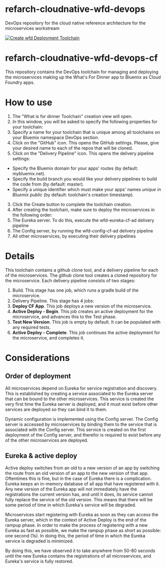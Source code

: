 # refarch-cloudnative-wfd-devops
DevOps repository for the cloud native reference architecture for the microservices workstream

[![Create wfd Deployment Toolchain](https://new-console.ng.bluemix.net/devops/graphics/create_toolchain_button.png)](https://new-console.ng.bluemix.net/devops/setup/deploy/?repository=https%3A//github.com/jesusmah/test-devops)



# refarch-cloudnative-wfd-devops-cf

This repository contains the DevOps toolchain for managing and deploying the microservices making up the What's For Dinner app to Bluemix as Cloud Foundry apps.

# How to use

1. The "What is for dinner Toolchain" creation view will open.
2. In this window, you will be asked to specify the following properties for your toolchain:
 1. Specify a name for your toolchain that is unique among all toolchains on your Bluemix namespace DevOps section.
 2. Click on the "GitHub" icon. This opens the GitHub settings. Please, give your desired name to each of the repos that will be cloned.
 3. Click on the "Delivery Pipeline" icon. This opens the delivery pipeline settings:
   * Specify the Bluemix domain for your apps' routes (by default: mybluemix.net).
   * Specify the build branch you would like your delivery pipelines to build the code from (by default: master).
   * Specify a unique identifier which must make your apps' names *unique in Bluemix public* (by default: toolchain's creation timestamp).
3. Click the Create button to complete the toolchain creation.
4. After creating the toolchain, make sure to deploy the microservices in the following order:
 1. The Eureka server. To do this, execute the wfd-eureka-cf-ad delivery pipeline
 2. The Config server, by running the wfd-config-cf-ad delivery pipeline
 3. All other microservices, by executing their delivery pipelines

# Details

This toolchain contains a github clone tool, and a delivery pipeline for each of the microservices.
The github clone tool creates a cloned repository for the microservice.
Each delivery pipeline consists of two stages:

1. Build. This stage has one job, which runs a gradle build of the microservice.
2. Delivery Pipeline. This stage has 4 jobs:
 1. **Deploy CF App**. This job deploys a new version of the microservice.
 2. **Active Deploy - Begin**. This job creates an active deployment for the microservice, and advances this to the Test phase.
 3. **Test New Version**. This job is empty by default. It can be populated with any required tests.
 4. **Active Deploy - Complete**. This job continues the active deployment for the microservice, and completes it.

# Considerations
## Order of deployment
All microservices depend on Eureka for service registration and discovery. This is established by creating a service associated to the Eureka server that can be bound to the other microservices. This service is created the very first time the Eureka server is deployed, and it must exist before other services are deployed so they can bind it to them.

Dynamic configuration is implemented using the Config server. The Config server is accessed by microservices by binding them to the service that is associated with the Config server. This service is created on the first deployment of the Config server, and therefor is required to exist before any of the other microservices are deployed.

## Eureka & active deploy

Active deploy switches from an old to a new version of an app by switching the route from an old version of an app to the new version of that app. Oftentimes this is fine, but in the case of Eureka there is a complication. Eureka keeps an in-memory database of all app that have registered with it. Any new version of the Eureka app will not immediately have the registrations the current version has, and until it does, its service cannot fully replace the service of the old version. This means that there will be some period of time in which Eureka's service will be degraded.

Microservices start registering with Eureka as soon as they can access the Eureka server, which in the context of Active Deploy is the end of the rampup phase. In order to make the process of registering with a new Eureka as fast as possible, we make the rampup phase as short as possible: one second (1s). In doing this, the period of time in which the Eureka service is degraded is  minimized.

By doing this, we have observed it to take anywhere from 50-80 seconds until the new Eureka contains the registrations of all microservices, and Eureka's service is fully restored.
